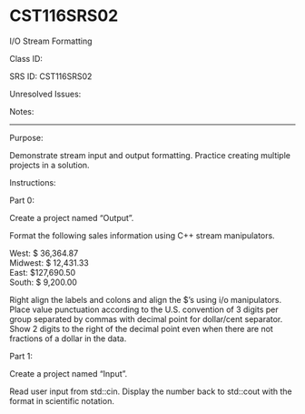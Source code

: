 # CST116SRS02
I/O Stream Formatting


Class ID: 

SRS ID: CST116SRS02

Unresolved Issues: 

Notes: 

---

Purpose: 

Demonstrate stream input and output formatting. 
Practice creating multiple projects in a solution. 

Instructions: 

Part 0:  

Create a project named “Output”.

Format the following sales information using C++ stream manipulators. 

   West: $ 36,364.87  
Midwest: $ 12,431.33  
   East: $127,690.50  
  South: $  9,200.00  

Right align the labels and colons and align the $’s using i/o manipulators. Place value punctuation according to the U.S. convention of 3 digits per group separated by commas with decimal point for dollar/cent separator. Show 2 digits to the right of the decimal point even when there are not fractions of a dollar in the data.  

Part 1:  

Create a project named “Input”.  

Read user input from std::cin. Display the number back to std::cout with the format in scientific notation. 
